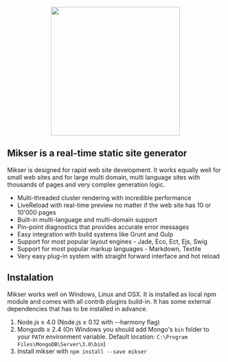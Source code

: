 <p align="center"><a href="http://mikser.io" target="_blank"><img width="300" src="http://almero.pro/mikser.svg"></a></p>

## Mikser is a real-time static site generator
Mikser is designed for rapid web site development. It works equally well for small web sites and for large multi domain, multi language sites with thousands of pages and very complex generation logic. 

- Multi-threaded cluster rendering with incredible performance
- LiveReload with real-time preview no matter if the web site has 10 or 10'000 pages
- Built-in multi-language and multi-domain support
- Pin-point diagnostics that provides accurate error messages
- Easy integration with build systems like Grunt and Gulp
- Support for most popular layout engines - Jade, Eco, Ect, Ejs, Swig
- Support for most popular markup languages - Markdown, Textile
- Very easy plug-in system with straight forward interface and hot reload

## Instalation
Mikser works well on Windows, Linux and OSX. It is installed as local npm module and comes with all contrib plugins build-in. It has some external dependencies that has to be installed in advance.

1. Node.js &ge; 4.0 (Node.js &ge; 0.12 with --harmony flag)
2. Mongodb &ge; 2.4 (On Windows you should add Mongo's `bin` folder to your `PATH` environment variable. Default location: `C:\Program Files\MongoDB\Server\3.0\bin`)
3. Install mikser with `npm install --save mikser`
